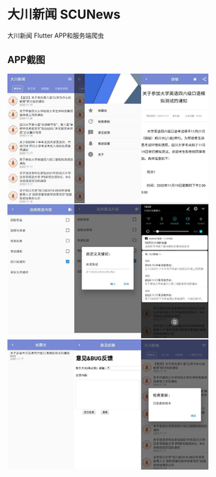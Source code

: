 # 大川新闻 SCUNews

大川新闻 Flutter APP和服务端爬虫

## APP截图

<img src='Screenshots/1.jpg'  align='left' width='30%'>
<img src='Screenshots/2.jpg'   align='left' width='30%'>
<img src='Screenshots/3.jpg'  width='30%'>
<img src='Screenshots/4.jpg'  align='left' width='30%'>
<img src='Screenshots/5.jpg' align='left' width='30%'>
<img src='Screenshots/6.jpg' width='30%'>
<img src='Screenshots/7.jpg' align='left' width='30%'>
<img src='Screenshots/8.jpg' align='left' width='30%'>
<img src='Screenshots/9.jpg' align='left' width='30%'>
